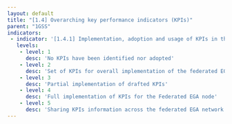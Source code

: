 ```yaml
---
layout: default
title: "[1.4] Overarching key performance indicators (KPIs)"
parent: "1GSS"
indicators:
 - indicator: '[1.4.1] Implementation, adoption and usage of KPIs in the Federated EGA node'
   levels:
    - level: 1
      desc: 'No KPIs have been identified nor adopted'
    - level: 2
      desc: 'Set of KPIs for overall implementation of the federated EGA node workplan as well as for the global and individual records usage are drafted taking as reference the ones from the federated EGA network'
    - level: 3  
      desc: 'Partial implementation of drafted KPIs'
    - level: 4
      desc: 'Full implementation of KPIs for the Federated EGA node'
    - level: 5
      desc: 'Sharing KPIs information across the federated EGA network as well as contributing to the periodic discussion of indicators being measured'
---
```

